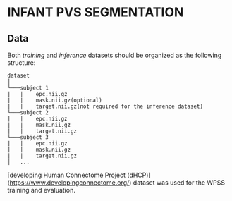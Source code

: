 # INFANT PVS SEGMENTATION

## Data
Both *training* and *inference* datasets should be organized as the following structure:
```
dataset
│
└───subject 1
|   |    epc.nii.gz
|   |    mask.nii.gz(optional)
|   |    target.nii.gz(not required for the inference dataset)
└───subject 2
|   |    epc.nii.gz
|   |    mask.nii.gz
|   |    target.nii.gz
└───subject 3
|   |    epc.nii.gz
|   |    mask.nii.gz
|   |    target.nii.gz
│   ...
```
[developing Human Connectome Project (dHCP)] (https://www.developingconnectome.org/) dataset was used for the WPSS training and evaluation. 
